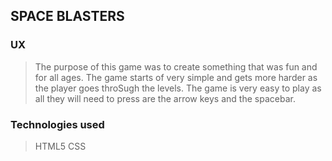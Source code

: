 ## SPACE BLASTERS
>
### UX 
> The purpose of this game was to create something that was fun and
>for all ages. The game  starts of very simple and gets more harder
>as the player goes throSugh the levels. The game is very easy to play
>as all they will need to press are the arrow keys and the spacebar.
>
>
### Technologies used
>HTML5
>CSS